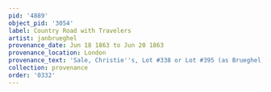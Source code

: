```yaml
---
pid: '4889'
object_pid: '3054'
label: Country Road with Travelers
artist: janbrueghel
provenance_date: Jun 18 1863 to Jun 20 1863
provenance_location: London
provenance_text: 'Sale, Christie''s, Lot #338 or Lot #395 (as Brueghel)'
collection: provenance
order: '0332'
---
```


